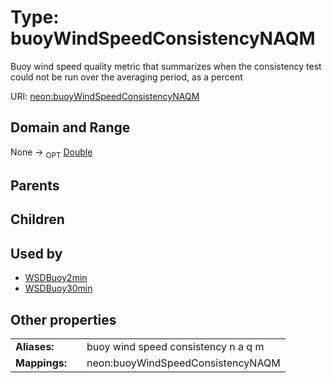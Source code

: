 
# Type: buoyWindSpeedConsistencyNAQM


Buoy wind speed quality metric that summarizes when the consistency test could not be run over the averaging period, as a percent

URI: [neon:buoyWindSpeedConsistencyNAQM](https://data.neonscience.org/buoyWindSpeedConsistencyNAQM)


## Domain and Range

None ->  <sub>OPT</sub> [Double](types/Double.md)

## Parents


## Children


## Used by

 * [WSDBuoy2min](WSDBuoy2min.md)
 * [WSDBuoy30min](WSDBuoy30min.md)

## Other properties

|  |  |  |
| --- | --- | --- |
| **Aliases:** | | buoy wind speed consistency n a q m |
| **Mappings:** | | neon:buoyWindSpeedConsistencyNAQM |


